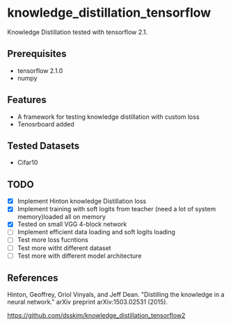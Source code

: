 # knowledge_distillation_tensorflow
Knowledge Distillation tested with tensorflow 2.1.

## Prerequisites

- tensorflow 2.1.0
- numpy

## Features

- A framework for testing knowledge distillation with custom loss
- Tenosrboard added

## Tested Datasets

- Cifar10

## TODO

- [x] Implement Hinton knowledge Distillation loss
- [x] Implement training with soft logits from teacher (need a lot of system memory)loaded all on memory
- [X] Tested on small VGG 4-block network
- [ ] Implement efficient data loading and soft logits loading
- [ ] Test more loss fucntions
- [ ] Test more witht different dataset
- [ ] Test more with different model architecture

## References

Hinton, Geoffrey, Oriol Vinyals, and Jeff Dean. "Distilling the knowledge in a neural network." arXiv preprint arXiv:1503.02531 (2015).

https://github.com/dsskim/knowledge_distillation_tensorflow2
